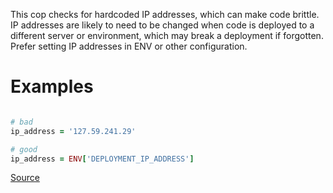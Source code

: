 
This cop checks for hardcoded IP addresses, which can make code
brittle. IP addresses are likely to need to be changed when code
is deployed to a different server or environment, which may break
a deployment if forgotten. Prefer setting IP addresses in ENV or
other configuration.

# Examples

```ruby

# bad
ip_address = '127.59.241.29'

# good
ip_address = ENV['DEPLOYMENT_IP_ADDRESS']
```

[Source](http://www.rubydoc.info/gems/rubocop/RuboCop/Cop/Style/IpAddresses)